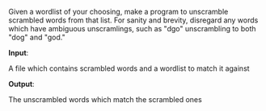 

Given a wordlist of your choosing, make a program to unscramble scrambled words from that list. For sanity and brevity, disregard any words which have ambiguous unscramlings, such as "dgo" unscrambling to both "dog" and "god."

**Input**:

A file which contains scrambled words and a wordlist to match it against

**Output**:

The unscrambled words which match the scrambled ones


